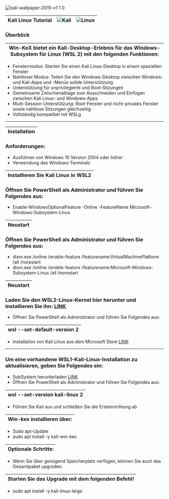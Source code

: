 ![kali-wallpaper-2015-v1 1 0](https://user-images.githubusercontent.com/109308073/202898304-52cc44f5-4aba-428e-9d90-55664b10bd0c.jpg)
 
|Kali Linux Tutorial| ![Kali](https://img.shields.io/badge/Kali-268BEE?style=for-the-badge&logo=kalilinux&logoColor=white)|![Linux](https://img.shields.io/badge/Linux-FCC624?style=for-the-badge&logo=linux&logoColor=black)|
|---|---|---|
     
### Überblick
|Win-KeX bietet ein Kali-Desktop-Erlebnis für das Windows-Subsystem für Linux (WSL 2) mit den folgenden Funktionen:|
|---|
- Fenstermodus: Starten Sie einen Kali Linux-Desktop in einem speziellen Fenster
- Nahtloser Modus: Teilen Sie den Windows-Desktop zwischen Windows- und Kali-Apps und -Menüs
solide Unterstützung
- Unterstützung für unprivilegierte und Root-Sitzungen
- Gemeinsame Zwischenablage zum Ausschneiden und Einfügen zwischen Kali Linux- und Windows-Apps
- Multi-Session-Unterstützung: Root-Fenster und nicht-privates Fenster sowie nahtlose Sitzungen gleichzeitig
- Vollständig kompatibel mit WSLg
---
|Installation|
|---|
### Anforderungen:
- Ausführen von Windows 10 Version 2004 oder höher
- Verwendung des Windows-Terminals

|Installieren Sie Kali Linux in WSL2|
|---|
### Öffnen Sie PowerShell als Administrator und führen Sie Folgendes aus:
- Enable-WindowsOptionalFeature -Online -FeatureName Microsoft-Windows-Subsystem-Linux

|Neustart|
|---|
### Öffnen Sie PowerShell als Administrator und führen Sie Folgendes aus:
- dism.exe /online /enable-feature /featurename:VirtualMachinePlatform /all /norestart
- dism.exe /online /enable-feature /featurename:Microsoft-Windows-Subsystem-Linux /all /norestart


|Neustart|
|---|
### Laden Sie den WSL2-Linux-Kernel hier herunter und installieren Sie ihn: [LINK](https://aka.ms/wsl2kernel)

- Öffnen Sie PowerShell als Administrator und führen Sie Folgendes aus:

|wsl --set-default-version 2|
|---|
- Installation von Kali Linux aus dem Microsoft Store [LINK](https://apps.microsoft.com/store/detail/kali-linux/9PKR34TNCV07?hl=de-de&gl=de)

---

### Um eine vorhandene WSL1-Kali-Linux-Installation zu aktualisieren, geben Sie Folgendes ein:
- SubSystem herunterladen [LINK](https://wslstorestorage.blob.core.windows.net/wslblob/wsl_update_x64.msi)
- Öffnen Sie PowerShell als Administrator und führen Sie Folgendes aus:

|wsl --set-version kali-linux 2|
|---|
- Führen Sie Kali aus und schließen Sie die Ersteinrichtung ab

|Win-kex installieren über:|
|---|
- Sudo apt-Update
- sudo apt install -y kali-win-kex

|Optionale Schritte:|
|---|
- Wenn Sie über genügend Speicherplatz verfügen, können Sie auch das Gesamtpaket upgraden.

|Starten Sie das Upgrade mit dem folgenden Befehl!|
|---|
- sudo apt install -y kali-linux-large
